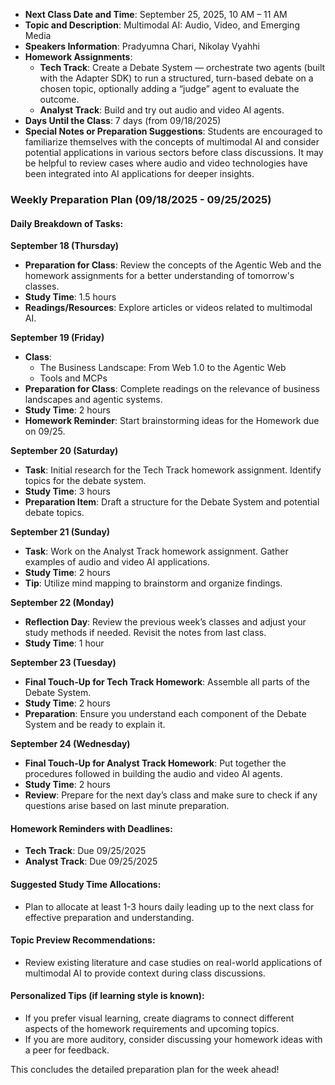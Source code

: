 - **Next Class Date and Time**: September 25, 2025, 10 AM – 11 AM
- **Topic and Description**: Multimodal AI: Audio, Video, and Emerging Media
- **Speakers Information**: Pradyumna Chari, Nikolay Vyahhi
- **Homework Assignments**:
  - **Tech Track**: Create a Debate System — orchestrate two agents (built with the Adapter SDK) to run a structured, turn-based debate on a chosen topic, optionally adding a “judge” agent to evaluate the outcome.
  - **Analyst Track**: Build and try out audio and video AI agents.
- **Days Until the Class**: 7 days (from 09/18/2025)
- **Special Notes or Preparation Suggestions**: Students are encouraged to familiarize themselves with the concepts of multimodal AI and consider potential applications in various sectors before class discussions. It may be helpful to review cases where audio and video technologies have been integrated into AI applications for deeper insights.

### Weekly Preparation Plan (09/18/2025 - 09/25/2025)

#### **Daily Breakdown of Tasks:**

**September 18 (Thursday)**
- **Preparation for Class**: Review the concepts of the Agentic Web and the homework assignments for a better understanding of tomorrow's classes.
- **Study Time**: 1.5 hours
- **Readings/Resources**: Explore articles or videos related to multimodal AI.

**September 19 (Friday)**
- **Class**: 
  - The Business Landscape: From Web 1.0 to the Agentic Web
  - Tools and MCPs
- **Preparation for Class**: Complete readings on the relevance of business landscapes and agentic systems.
- **Study Time**: 2 hours
- **Homework Reminder**: Start brainstorming ideas for the Homework due on 09/25.

**September 20 (Saturday)**
- **Task**: Initial research for the Tech Track homework assignment. Identify topics for the debate system.
- **Study Time**: 3 hours
- **Preparation Item**: Draft a structure for the Debate System and potential debate topics.

**September 21 (Sunday)**
- **Task**: Work on the Analyst Track homework assignment. Gather examples of audio and video AI applications.
- **Study Time**: 2 hours
- **Tip**: Utilize mind mapping to brainstorm and organize findings.

**September 22 (Monday)**
- **Reflection Day**: Review the previous week’s classes and adjust your study methods if needed. Revisit the notes from last class.
- **Study Time**: 1 hour

**September 23 (Tuesday)**
- **Final Touch-Up for Tech Track Homework**: Assemble all parts of the Debate System.
- **Study Time**: 2 hours
- **Preparation**: Ensure you understand each component of the Debate System and be ready to explain it.

**September 24 (Wednesday)**
- **Final Touch-Up for Analyst Track Homework**: Put together the procedures followed in building the audio and video AI agents.
- **Study Time**: 2 hours
- **Review**: Prepare for the next day’s class and make sure to check if any questions arise based on last minute preparation.

#### **Homework Reminders with Deadlines:**
- **Tech Track**: Due 09/25/2025
- **Analyst Track**: Due 09/25/2025

#### **Suggested Study Time Allocations:**
- Plan to allocate at least 1-3 hours daily leading up to the next class for effective preparation and understanding.

#### **Topic Preview Recommendations:**
- Review existing literature and case studies on real-world applications of multimodal AI to provide context during class discussions.

#### **Personalized Tips (if learning style is known)**: 
- If you prefer visual learning, create diagrams to connect different aspects of the homework requirements and upcoming topics.
- If you are more auditory, consider discussing your homework ideas with a peer for feedback.

This concludes the detailed preparation plan for the week ahead!